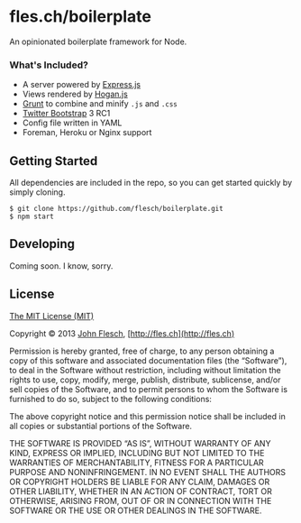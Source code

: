 # fles.ch/boilerplate

An opinionated boilerplate framework for Node.

### What's Included?

* A server powered by [Express.js](http://expressjs.com/)
* Views rendered by [Hogan.js](http://twitter.github.io/hogan.js/)
* [Grunt](http://gruntjs.com/) to combine and minify `.js` and `.css`
* [Twitter Bootstrap](http://getbootstrap.com/) 3 RC1
* Config file written in YAML
* Foreman, Heroku or Nginx support

## Getting Started

All dependencies are included in the repo, so you can get started quickly by simply cloning.

```
$ git clone https://github.com/flesch/boilerplate.git
$ npm start
```

## Developing

Coming soon. I know, sorry.

## License

[The MIT License (MIT)](http://flesch.mit-license.org/)

Copyright © 2013 [John Flesch](https://github.com/flesch), [http://fles.ch](http://fles.ch)

Permission is hereby granted, free of charge, to any person obtaining a copy of this software and associated documentation files (the “Software”), to deal in the Software without restriction, including without limitation the rights to use, copy, modify, merge, publish, distribute, sublicense, and/or sell copies of the Software, and to permit persons to whom the Software is furnished to do so, subject to the following conditions:

The above copyright notice and this permission notice shall be included in all copies or substantial portions of the Software.

THE SOFTWARE IS PROVIDED “AS IS”, WITHOUT WARRANTY OF ANY KIND, EXPRESS OR IMPLIED, INCLUDING BUT NOT LIMITED TO THE WARRANTIES OF MERCHANTABILITY, FITNESS FOR A PARTICULAR PURPOSE AND NONINFRINGEMENT. IN NO EVENT SHALL THE AUTHORS OR COPYRIGHT HOLDERS BE LIABLE FOR ANY CLAIM, DAMAGES OR OTHER LIABILITY, WHETHER IN AN ACTION OF CONTRACT, TORT OR OTHERWISE, ARISING FROM, OUT OF OR IN CONNECTION WITH THE SOFTWARE OR THE USE OR OTHER DEALINGS IN THE SOFTWARE.
